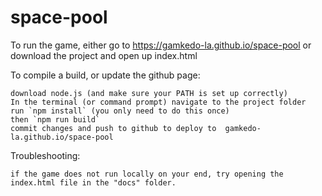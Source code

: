 # space-pool
To run the game, either go to https://gamkedo-la.github.io/space-pool or download the project and open up index.html

To compile a build, or update the github page:

    download node.js (and make sure your PATH is set up correctly)
    In the terminal (or command prompt) navigate to the project folder
    run `npm install` (you only need to do this once)
    then `npm run build`
    commit changes and push to github to deploy to  gamkedo-la.github.io/space-pool

Troubleshooting: 

    if the game does not run locally on your end, try opening the index.html file in the "docs" folder. 




